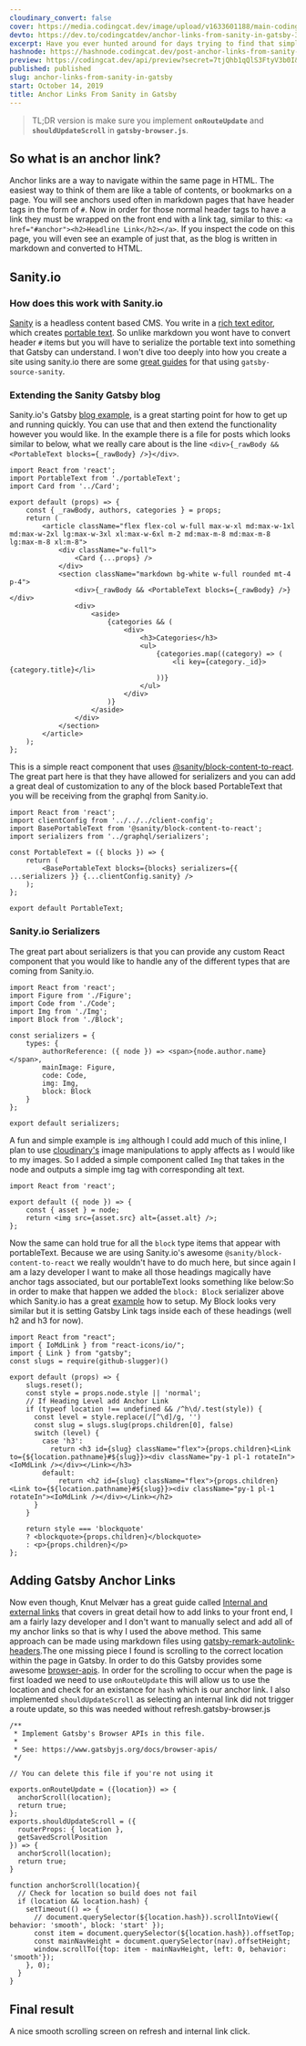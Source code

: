 ```yaml
---
cloudinary_convert: false
cover: https://media.codingcat.dev/image/upload/v1633601188/main-codingcatdev-photo/lxr4hrhmfxa3rb4bilsf.png
devto: https://dev.to/codingcatdev/anchor-links-from-sanity-in-gatsby-320n
excerpt: Have you ever hunted around for days trying to find that simple package for adding anchor links to your Gatsby blog? It is easier than you might think, and you don't need a package!
hashnode: https://hashnode.codingcat.dev/post-anchor-links-from-sanity-in-gatsby
preview: https://codingcat.dev/api/preview?secret=7tjQhb1qQlS3FtyV3b0I&selectionType=post&selectionSlug=anchor-links-from-sanity-in-gatsby&_id=b4f07492416943ec8640a882f085b31d
published: published
slug: anchor-links-from-sanity-in-gatsby
start: October 14, 2019
title: Anchor Links From Sanity in Gatsby
---
```


> TL;DR version is make sure you implement **`onRouteUpdate`** and **`shouldUpdateScroll`** in **`gatsby-browser.js`**.

## So what is an anchor link?

Anchor links are a way to navigate within the same page in HTML. The easiest way to think of them are like a table of contents, or bookmarks on a page. You will see anchors used often in markdown pages that have header tags in the form of `#`. Now in order for those normal header tags to have a link they must be wrapped on the front end with a link tag, similar to this: `<a href="#anchor"><h2>Headline Link</h2></a>`. If you inspect the code on this page, you will even see an example of just that, as the blog is written in markdown and converted to HTML.

## Sanity.io

### How does this work with Sanity.io

[Sanity](https://www.sanity.io/) is a headless content based CMS. You write in a [rich text editor](https://www.sanity.io/docs/what-you-need-to-know-about-block-text), which creates [portable text](https://www.portabletext.org/). So unlike markdown you wont have to convert header `#` items but you will have to serialize the portable text into something that Gatsby can understand. I won't dive too deeply into how you create a site using sanity.io there are some [great guides](https://www.gatsbyjs.org/packages/gatsby-source-sanity/?=sanity#gatsby-source-sanity) for that using `gatsby-source-sanity`.

### Extending the Sanity Gatsby blog

Sanity.io's Gatsby [blog example](https://www.sanity.io/guides/the-blog-template), is a great starting point for how to get up and running quickly. You can use that and then extend the functionality however you would like. In the example there is a file for posts which looks similar to below, what we really care about is the line `<div>{_rawBody && <PortableText blocks={_rawBody} />}</div>`.

```tsx
import React from 'react';
import PortableText from './portableText';
import Card from '../Card';

export default (props) => {
	const { _rawBody, authors, categories } = props;
	return (
		<article className="flex flex-col w-full max-w-xl md:max-w-1xl md:max-w-2xl lg:max-w-3xl xl:max-w-6xl m-2 md:max-m-8 md:max-m-8 lg:max-m-8 xl:m-8">
			<div className="w-full">
				<Card {...props} />
			</div>
			<section className="markdown bg-white w-full rounded mt-4 p-4">
				<div>{_rawBody && <PortableText blocks={_rawBody} />}</div>
				<div>
					<aside>
						{categories && (
							<div>
								<h3>Categories</h3>
								<ul>
									{categories.map((category) => (
										<li key={category._id}>{category.title}</li>
									))}
								</ul>
							</div>
						)}
					</aside>
				</div>
			</section>
		</article>
	);
};
```

This is a simple react component that uses [@sanity/block-content-to-react](https://github.com/sanity-io/block-content-to-react). The great part here is that they have allowed for serializers and you can add a great deal of customization to any of the block based PortableText that you will be receiving from the graphql from Sanity.io.

```tsx
import React from 'react';
import clientConfig from '../../../client-config';
import BasePortableText from '@sanity/block-content-to-react';
import serializers from '../graphql/serializers';

const PortableText = ({ blocks }) => {
	return (
		<BasePortableText blocks={blocks} serializers={{ ...serializers }} {...clientConfig.sanity} />
	);
};

export default PortableText;
```

### Sanity.io Serializers

The great part about serializers is that you can provide any custom React component that you would like to handle any of the different types that are coming from Sanity.io.

```tsx
import React from 'react';
import Figure from './Figure';
import Code from './Code';
import Img from './Img';
import Block from './Block';

const serializers = {
	types: {
		authorReference: ({ node }) => <span>{node.author.name}</span>,
		mainImage: Figure,
		code: Code,
		img: Img,
		block: Block
	}
};

export default serializers;
```

A fun and simple example is `img` although I could add much of this inline, I plan to use [cloudinary's](http://cloudinary.com/) image manipulations to apply affects as I would like to my images. So I added a simple component called `Img` that takes in the node and outputs a simple img tag with corresponding alt text.

```tsx
import React from 'react';

export default ({ node }) => {
	const { asset } = node;
	return <img src={asset.src} alt={asset.alt} />;
};
```

Now the same can hold true for all the `block` type items that appear with portableText. Because we are using Sanity.io's awesome `@sanity/block-content-to-react` we really wouldn't have to do much here, but since again I am a lazy developer I want to make all those headings magically have anchor tags associated, but our portableText looks something like below:So in order to make that happen we added the `block: Block` serializer above which Sanity.io has a great [example](https://github.com/sanity-io/block-content-to-react#customizing-default-serializer-for-block-type) how to setup. My Block looks very similar but it is setting Gatsby Link tags inside each of these headings (well h2 and h3 for now).

```tsx
import React from "react";
import { IoMdLink } from "react-icons/io/";
import { Link } from "gatsby";
const slugs = require(github-slugger)()

export default (props) => {
    slugs.reset();
    const style = props.node.style || 'normal';
    // If Heading Level add Anchor Link
    if (typeof location !== undefined && /^h\d/.test(style)) {
      const level = style.replace(/[^\d]/g, '')
      const slug = slugs.slug(props.children[0], false)
      switch (level) {
        case 'h3':
          return <h3 id={slug} className="flex">{props.children}<Link to={${location.pathname}#${slug}}><div className="py-1 pl-1 rotateIn"><IoMdLink /></div></Link></h3>
        default:
            return <h2 id={slug} className="flex">{props.children}<Link to={${location.pathname}#${slug}}><div className="py-1 pl-1 rotateIn"><IoMdLink /></div></Link></h2>
      }
    }

    return style === 'blockquote'
    ? <blockquote>{props.children}</blockquote>
    : <p>{props.children}</p>
};

```

## Adding Gatsby Anchor Links

Now even though, Knut Melvær has a great guide called [Internal and external links](https://www.sanity.io/guides/portable-text-internal-and-external-links) that covers in great detail how to add links to your front end, I am a fairly lazy developer and I don't want to manually select and add all of my anchor links so that is why I used the above method. This same approach can be made using markdown files using [gatsby-remark-autolink-headers](https://www.gatsbyjs.org/packages/gatsby-remark-autolink-headers/?=remark).The one missing piece I found is scrolling to the correct location within the page in Gatsby. In order to do this Gatsby provides some awesome [browser-apis](https://www.gatsbyjs.org/docs/browser-apis/). In order for the scrolling to occur when the page is first loaded we need to use `onRouteUpdate` this will allow us to use the location and check for an existance for `hash` which is our anchor link. I also implemented `shouldUpdateScroll` as selecting an internal link did not trigger a route update, so this was needed without refresh.gatsby-browser.js

```tsx
/**
 * Implement Gatsby's Browser APIs in this file.
 *
 * See: https://www.gatsbyjs.org/docs/browser-apis/
 */

// You can delete this file if you're not using it

exports.onRouteUpdate = ({location}) => {
  anchorScroll(location);
  return true;
};
exports.shouldUpdateScroll = ({
  routerProps: { location },
  getSavedScrollPosition
}) => {
  anchorScroll(location);
  return true;
}

function anchorScroll(location){
  // Check for location so build does not fail
  if (location && location.hash) {
    setTimeout(() => {
      // document.querySelector(${location.hash}).scrollIntoView({ behavior: 'smooth', block: 'start' });
      const item = document.querySelector(${location.hash}).offsetTop;
      const mainNavHeight = document.querySelector(nav).offsetHeight;
      window.scrollTo({top: item - mainNavHeight, left: 0, behavior: 'smooth'});
    }, 0);
  }
}

```

## Final result

A nice smooth scrolling screen on refresh and internal link click.
